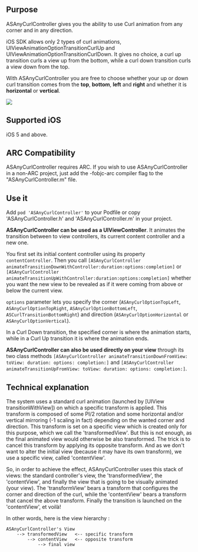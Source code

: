 ## Purpose
ASAnyCurlController gives you the ability to use Curl animation from any corner and in any direction.

iOS SDK allows only 2 types of curl animations, UIViewAnimationOptionTransitionCurlUp and UIViewAnimationOptionTransitionCurlDown. It gives no choice, a curl up transition curls a view up from the bottom, while a curl down transition curls a view down from the top.

With ASAnyCurlController you are free to choose whether your up or down curl transition comes from the **top**, **bottom**, **left** and **right** and whether it is **horizontal** or **vertical**.


![](https://github.com/autresphere/ASAnyCurlController/raw/master/Screenshots/iPhoneVideo.gif)


## Supported iOS
iOS 5 and above.

## ARC Compatibility
ASAnyCurlController requires ARC. If you wish to use ASAnyCurlController in a non-ARC project, just add the -fobjc-arc compiler flag to the "ASAnyCurlController.m" file.

## Use it
Add `pod 'ASAnyCurlController'` to your Podfile or copy 'ASAnyCurlController.h' and 'ASAnyCurlController.m' in your project.

**ASAnyCurlController can be used as a UIViewController**. It animates the transition between to view controllers, its current content controller and a new one.

You first set its initial content controller using its property `contentController`. Then you call `[ASAnyCurlController animateTransitionDownWithController:duration:options:completion]` or `[ASAnyCurlController animateTransitionUpWithController:duration:options:completion]` whether you want the new view to be revealed as if it were coming from above or below the current view.

`options` parameter lets you specify the corner (`ASAnyCurlOptionTopLeft`, `ASAnyCurlOptionTopRight`, `ASAnyCurlOptionBottomLeft`, `ASCurlTransitionBottomRight`) and direction (`ASAnyCurlOptionHorizontal` or `ASAnyCurlOptionVertical`).

In a Curl Down transition, the specified corner is where the animation starts, while in a Curl Up transition it is where the animation ends. 

**ASAnyCurlController can also be used directly on your view** through its two class methods `[ASAnyCurlController animateTransitionDownFromView: toView: duration: options: completion:]` and `[ASAnyCurlController animateTransitionUpFromView: toView: duration: options: completion:]`.

## Technical explanation
The system uses a standard curl animation (launched by [UIView transitionWithView]) on which a specific transform is applied. This transform is composed of some PI/2 rotation and some horizontal and/or vertical mirroring (-1 scaling in fact) depending on the wanted corner and direction. This transform is set on a specific view which is created only for this purpose, which we call the 'transformedView'. But this is not enough, as the final animated view would otherwise be also transformed. The trick is to cancel this transform by applying its opposite transform. And as we don't want to alter the initial view (because it may have its own transform), we use a specific view, called 'contentView'.

So, in order to achieve the effect, ASAnyCurlController uses this stack of views: the standard controller's view, the 'transformedView', the 'contentView', and finally the view that is going to be visually animated (your view).
The 'transformView' bears a transform that configures the corner and direction of the curl, while the 'contentView' bears a transform that cancel the above transform. Finally the transition is launched on the 'contentView', et voilà!

In other words, here is the view hierarchy :

	ASAnyCurlController's View
		--> transformedView   <-- specific transform
			--> contentView   <-- opposite transform
				--> final view

